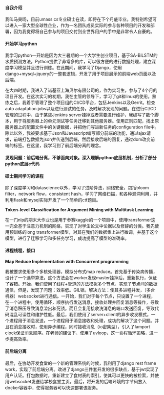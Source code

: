 #### 自我介绍

我叫马昊旸，目前umass cs专业硕士在读，即将在下个月底毕业。我特别希望可以进入一家大型全球性企业，作为一名团队成员实际的参与各种项目的开发和部署，因为我觉得将自己参与的项目交付到全世界用户的手中是非常令人自豪的。



#### 开始学习python

我学习python一开始是因为大三暑期的一个大学生创业项目，基于SA-BiLSTM的水质预测方法。Python提供了非常多的库，可以很方便的进行数据处理，建立深度学习模型并且进行训练。在此期间，我学习了Django，使用django+mysql+jquery的一整套逻辑，开发了用于项目展示的前端web页面以及后端。



在大四时期，我进入了诺基亚上海贝尔有限公司的，作为实习生，参与了4个月的项目开发。在这次实习的初期，我在主管的领导下，学习了git和linux的使用。熟练之后，我着手管理了整个项目组的CI/CD平台，包括Jenkins以及Gerrit。检查auto adaptation jobs以及进行测试的任务，及时解决发现的问题。在进行CI/CD管理的过程中，由于某些Jenkins server挂掉或者需要进行维护，我编写了数个脚本，用于将服务器上的单元测试等任务迁移到其他服务器。使用正则匹配，找出原服务器上的配置文件中的关键数据，并把他们写进新任务的configuration file中。除此以外，我被要求基于Json和Javascript编写部分前端的功能，通过ajax请求，前端打包数据为json并传送到后端，然后接收后端的回复，通过dom改变前端的标签。在这里，我学习到了前后端分离的理念。

#### 发现问题：前后端分离，不够面向对象。深入理解python底层机制，分析了部分python底层c代码



#### 硕士期间学习的课程

除了深度学习和datascience以外，学习了进阶算法，网络安全，包括bloom filter，network flow，consistent hash，学习了网络扫描，和各种漏洞利用，并利用flask和mysql实际开发了一个简单的ctf题目。



**Token-level Classification for Argument Mining with Multitask Learning**

在一门nlp的期末大作业也是用于参赛kaggle的一个项目中，使用transformer这一完全基于注意力机制的网络，实现了对学生论文中论据以及修辞的分类。我先使用预训练的long transformer模型，对其在我们的数据集上进行微调，并基于这个模型，进行了迁移学习和多任务学习，成功提高了模型的准确率。



#### 进程线程，接口

**Map Reduce Implementation with Concurrent programming**

我被要求使用多个多核处理器，模拟分布式map reduce。首先基于传染病传播，设计了一个选举算法，这个方法会在worker发现master挂掉后，重新执行，保证了容错。开始，我们使用了线程+管道的方法模拟多个节点，实现了节点间的数据通信，但是，发现了问题：效率低。GIL锁。解决方法：使其多进程并发，（多台机器）websocket进行通信。一开始，我们对于每个节点，只设置了一个进程，在一个进程中，使用循环，顺序执行发送消息，接收处理并回复消息等操作，导致了消息积压导致消息溢出和死锁，而且会复用接收洗消息的端口发送回复，导致代码混乱可读性和维护性低。最后，我们使用了server+client的异步收发模式，一个进程用于消息发送，一个进程用于消息接收和处理，成功的解决了这个问题。并且在消息接收时，使用异步编程，同时接收消息（io密集型），引入了lamport clock保证消息顺序。在老师的建议下，使用了uvloop，这一协程循环策略，进一步提高效率。



#### 前后端分离

最后，在协助开发食堂的一个新的管理系统的时候，我利用了django rest frame work，实现了前后端分离。改进了django三件套开发的很多缺点，基于jwt实现了用户认证。打包数据时，重新建立了食材表的索引，使其可以更快的被检索，并使用websocket发送给学校食堂主页。最后，将开发的后端环境的字节码放入docker容器中，使得服务器可以快速部署该服务。

